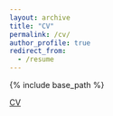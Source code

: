```yaml
---
layout: archive
title: "CV"
permalink: /cv/
author_profile: true
redirect_from:
  - /resume
---
```


{% include base_path %}

[CV](https://JeffFessler.github.io/files/cv.pdf)

